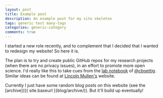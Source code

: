 ```yaml
---
layout: post
title: Example post
description: An example post for my site skeleton
tags: generic test many-tags
categories: generic-category
comments: true
---
```


I started a new role recently, and to complement that I decided that I wanted to
redesign my website! So here it is.

The plan is to try and create public GitHub repos for my research projects (when
there are no privacy issues), in an effort to promote more open science. I'd
really like this to take cues from the
[lab notebook](http://www.carlboettiger.info/2012/09/28/Welcome-to-my-lab-notebook.html)
of <a href="https://github.com/cboettig/"><i class="fa
fa-github"></i>@cboettig</a>. Similar ideas can be found at
[Lincoln Mullen's](http://lincolnmullen.com/) website.

Currently I just have some random blog posts on this website (see the
[archive]({{ site.baseurl }}blog/archive/)). But it'll build up eventually!
